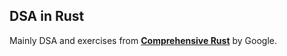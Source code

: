 ## DSA in Rust

Mainly DSA and exercises from [**Comprehensive Rust**](https://github.com/google/comprehensive-rust) by Google.
